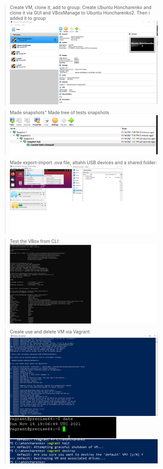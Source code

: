 
> Create VM, clone it, add to group:
Create Ubuntu Honcharenko and clone it via GUI and VBoxManage to Ubuntu Honcharenko2. Then i addsd it to group
![1st](https://github.com/anastasiia-honcharenko/DevOps_online_Dnipro_2021Q4/blob/main/m2/task2.1/Add%20group%20of%20VM.png)

> Made snapshots"
Made tree of tests snapshots
![Snapshots](https://github.com/anastasiia-honcharenko/DevOps_online_Dnipro_2021Q4/blob/main/m2/task2.1/Take%20snapshots.png)

> Made export-import .ova file, attahh USB devices and a shared folder:
![3](https://github.com/anastasiia-honcharenko/DevOps_online_Dnipro_2021Q4/blob/main/m2/task2.1/Homework%20part2.png)

> Test the VBox from CLI:
![4](https://github.com/anastasiia-honcharenko/DevOps_online_Dnipro_2021Q4/blob/main/m2/task2.1/Homework%20part3.png)

> Create use and delete VM via Vagrant:
![5](https://github.com/anastasiia-honcharenko/DevOps_online_Dnipro_2021Q4/blob/main/m2/task2.1/Vagrant_Create%20VM.png)
![6](https://github.com/anastasiia-honcharenko/DevOps_online_Dnipro_2021Q4/blob/main/m2/task2.1/Vagrant_Date.png)
![7](https://github.com/anastasiia-honcharenko/DevOps_online_Dnipro_2021Q4/blob/main/m2/task2.1/Vagrant_Destroy.png)
